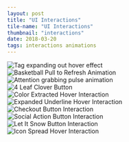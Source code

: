 ```yaml
---
layout: post
title: "UI Interactions"
tile-name: "UI Interactions"
thumbnail: "interactions"
date: 2018-03-20
tags: interactions animations
---
```

<div class="grid-x">
  <div class="small-12 medium-6 cell image-container">
    <img src="../img/interactions/tag-expand.gif" alt="Tag expanding out hover effect" />
  </div>
  <div class="small-12 medium-6 cell image-container">
    <img src="../img/interactions/basketballrefresh.gif" alt="Basketball Pull to Refresh Animation" />
  </div>
  <div class="small-12 medium-6 cell image-container">
    <img src="../img/interactions/card-pulse.gif" alt="Attention grabbing pulse animation" />
  </div>
  <div class="small-12 medium-6 cell image-container">
    <img src="../img/interactions/cloverbutton.gif" alt="4 Leaf Clover Button" />
  </div>
  <div class="small-12 medium-6 cell image-container"><img src="../img/interactions/qulrextracted.gif" alt="Color Extracted Hover Interaction" /></div>
  <div class="small-12 medium-6 cell image-container"><img src="../img/interactions/underlineexpand.gif" alt="Expanded Underline Hover Interaction" /></div>
  <div class="small-12 medium-6 cell image-container"><img src="../img/interactions/checkoutbutton.gif" alt="Checkout Button Interaction" /></div>
  <div class="small-12 medium-6 cell image-container"><img src="../img/interactions/socialbutton.gif" alt="Social Action Button Interaction" /></div>
  <div class="small-12 medium-6 cell image-container"><img src="../img/interactions/letitsnow.gif" alt="Let It Snow Button Interaction" /></div>
  <div class="small-12 medium-6 cell image-container"><img src="../img/interactions/hoverspread.gif" alt="Icon Spread Hover Interaction" /></div>
</div>
